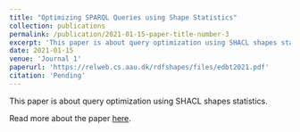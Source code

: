 ```yaml
---
title: "Optimizing SPARQL Queries using Shape Statistics"
collection: publications
permalink: /publication/2021-01-15-paper-title-number-3
excerpt: 'This paper is about query optimization using SHACL shapes statistics.'
date: 2021-01-15
venue: 'Journal 1'
paperurl: 'https://relweb.cs.aau.dk/rdfshapes/files/edbt2021.pdf'
citation: 'Pending'
---
```

This paper is about query optimization using SHACL shapes statistics.



Read more about the paper [here](https://relweb.cs.aau.dk/rdfshapes/files/edbt2021.pdf).

